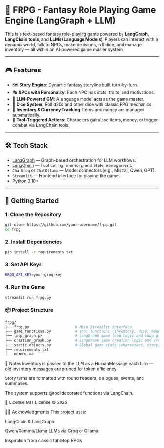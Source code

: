 # 🧙 FRPG - Fantasy Role Playing Game Engine (LangGraph + LLM)

This is a text-based fantasy role-playing game powered by **LangGraph**, **LangChain tools**, and **LLMs (Language Models)**. Players can interact with a dynamic world, talk to NPCs, make decisions, roll dice, and manage inventory — all within an AI-powered game master system.

---

## 🎮 Features

- 🗺️ **Story Engine**: Dynamic fantasy storyline built turn-by-turn.
- 🎭 **NPCs with Personality**: Each NPC has stats, traits, and motivations.
- 🧠 **LLM-Powered GM**: A language model acts as the game master.
- 🎲 **Dice System**: Roll d20s and other dice with classic RPG mechanics.
- 🎒 **Inventory & Currency Tracking**: Items and money are managed automatically.
- 🧪 **Tool-Triggered Actions**: Characters gain/lose items, money, or trigger combat via LangChain tools.

---

## 🛠️ Tech Stack

- [LangGraph](https://github.com/langchain-ai/langgraph) — Graph-based orchestration for LLM workflows.
- [LangChain](https://www.langchain.com/) — Tool calling, memory, and state management.
- `ChatGroq` or `ChatOllama` — Model connectors (e.g., Mistral, Qwen, GPT).
- `Streamlit` — Frontend interface for playing the game.
- Python 3.10+

---

## 🚀 Getting Started

### 1. Clone the Repository

```bash
git clone https://github.com/your-username/frpg.git
cd frpg
```
### 2. Install Dependencies
```bash
pip install -r requirements.txt
```
### 3. Set API Keys
```bash
GROQ_API_KEY=your-groq-key
```
### 4. Run the Game
```bash
streamlit run frpg.py
```
### 📦 Project Structure
```graphql
frpg/
├── frpg.py                     # Main Streamlit interface
├── game_functions.py           # Tool functions (inventory, dice, money)
├── loop_graph.py               # LangGraph game loop logic and loop graph object
├── creation_graph.py           # LangGraph game creation logic and creation graph object
├── static_objects.py           # Global game state (characters, story, rules) and some of the prompts
├── requirements.txt
└── README.md
```

📌 Notes
Inventory is passed to the LLM as a HumanMessage each turn — old inventory messages are pruned for token efficiency.

Story turns are formatted with round headers, dialogues, events, and summaries.

The system supports @tool decorated functions via LangChain.

📜 License
MIT License © 2025

🙋‍♂️ Acknowledgments
This project uses:

LangChain & LangGraph

Qwen/Gemma/Llama LLMs via Groq or Ollama

Inspiration from classic tabletop RPGs
